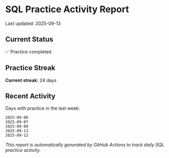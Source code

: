 # SQL Practice Activity Report

Last updated: 2025-09-13

## Current Status

✅ Practice completed

## Practice Streak

**Current streak:** 24 days

## Recent Activity

Days with practice in the last week:

```
2025-09-06
2025-09-07
2025-09-09
2025-09-11
2025-09-12
```

*This report is automatically generated by GitHub Actions to track daily SQL practice activity.*
